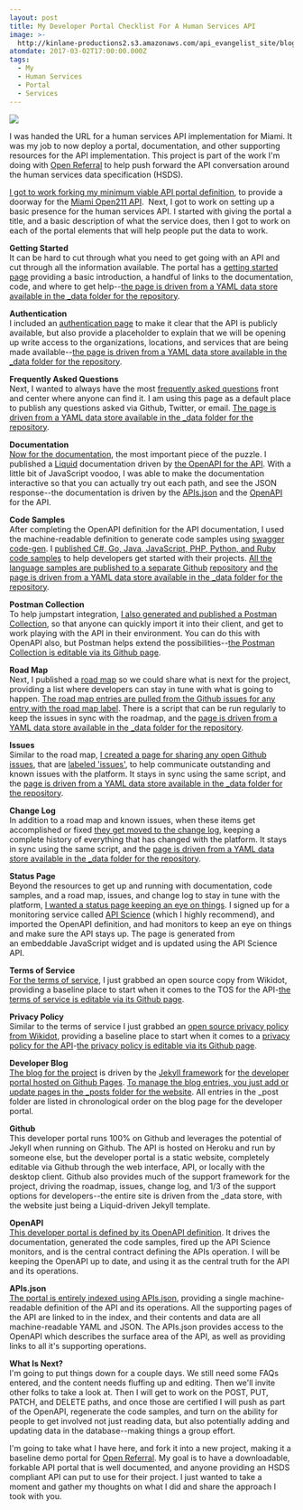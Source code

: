 ```yaml
---
layout: post
title: My Developer Portal Checklist For A Human Services API
image: >-
  http://kinlane-productions2.s3.amazonaws.com/api_evangelist_site/blog/screen_shot_2017_03_01_at_9.03.53_pm.png
atomdate: 2017-03-02T17:00:00.000Z
tags:
  - My
  - Human Services
  - Portal
  - Services
---
```

[![](http://kinlane-productions2.s3.amazonaws.com/api_evangelist_site/blog/screen_shot_2017_03_01_at_9.03.53_pm.png)](http://miami.open.211.adopta.agency/)

I was handed the URL for a human services API implementation for Miami. It was my job to now deploy a portal, documentation, and other supporting resources for the API implementation. This project is part of the work I'm doing with [Open Referral](https://openreferral.org/) to help push forward the API conversation around the human services data specification (HSDS).

[I got to work forking my minimum viable API portal definition](http://portal.minimum.apievangelist.com/), to provide a doorway for the [Miami Open211 API](http://miami.open.211.adopta.agency/).  Next, I got to work on setting up a basic presence for the human services API. I started with giving the portal a title, and a basic description of what the service does, then I got to work on each of the portal elements that will help people put the data to work.

**Getting Started**  
It can be hard to cut through what you need to get going with an API and cut through all the information available. The portal has a [getting started page](http://miami.open.211.adopta.agency/getting-started/) providing a basic introduction, a handful of links to the documentation, code, and where to get help--[the page is driven from a YAML data store available in the \_data folder for the repository](https://github.com/miami-open-211/developer-portal/blob/master/_data/api-commons/api-getting-started.yaml).

**Authentication**  
I included an [authentication page](http://miami.open.211.adopta.agency/authentication/) to make it clear that the API is publicly available, but also provide a placeholder to explain that we will be opening up write access to the organizations, locations, and services that are being made available--[the page is driven from a YAML data store available in the \_data folder for the repository](https://github.com/miami-open-211/developer-portal/blob/master/_data/api-commons/api-authentication.yaml).

**Frequently Asked Questions**  
Next, I wanted to always have the most [frequently asked questions](http://miami.open.211.adopta.agency/frequently-asked-questions/) front and center where anyone can find it. I am using this page as a default place to publish any questions asked via Github, Twitter, or email. [The page is driven from a YAML data store available in the \_data folder for the repository](https://github.com/miami-open-211/developer-portal/blob/master/_data/api-commons/api-frequently-asked-questions.yaml).

**Documentation**  
[Now for the documentation](http://miami.open.211.adopta.agency/documentation/), the most important piece of the puzzle. I published a [Liquid](https://help.shopify.com/themes/liquid/basics) documentation driven by [the OpenAPI for the API](https://raw.githubusercontent.com/miami-open-211/developer-portal/master/_data/api-commons/openapi.yaml). With a little bit of JavaScript voodoo, I was able to make the documentation interactive so that you can actually try out each path, and see the JSON response--the documentation is driven by the [APIs.json](https://github.com/miami-open-211/developer-portal/blob/master/_data/apis.yaml) and the [OpenAPI](https://github.com/miami-open-211/developer-portal/blob/master/_data/api-commons/openapi.yaml) for the API.

**Code Samples**  
After completing the OpenAPI definition for the API documentation, I used the machine-readable definition to generate code samples using [swagger code-gen](https://github.com/swagger-api/swagger-codegen). I [published C#, Go, Java, JavaScript, PHP, Python, and Ruby code samples](http://miami.open.211.adopta.agency/code/) to help developers get started with their projects. [All the language samples are published to a separate Github](https://github.com/miami-open-211/client-sdks) [repository](https://github.com/miami-open-211/client-sdks) and [the page is driven from a YAML data store available in the \_data folder for the repository](https://github.com/miami-open-211/developer-portal/blob/master/_data/api-commons/api-code.yaml).

**Postman Collection**  
To help jumpstart integration, [I also generated and published a Postman Collection](http://miami.open.211.adopta.agency/postman_collection.json), so that anyone can quickly import it into their client, and get to work playing with the API in their environment. You can do this with OpenAPI also, but Postman helps extend the possibilities--[the Postman Collection is editable via its Github page](https://github.com/miami-open-211/developer-portal/blob/master/postman_collection.json). 

**Road Map**  
Next, I published a [road map](http://miami.open.211.adopta.agency/road-map/) so we could share what is next for the project, providing a list where developers can stay in tune with what is going to happen. [The road map entries are pulled from the Github issues for any entry with the road map label](https://github.com/miami-open-211/developer-portal/issues?q=is%3Aissue+is%3Aopen+label%3A%22road+map%22). There is a script that can be run regularly to keep the issues in sync with the roadmap, and the [page is driven from a YAML data store available in the \_data folder for the repository](https://github.com/miami-open-211/developer-portal/blob/master/_data/api-commons/api-road-map.yaml).

**Issues**  
Similar to the road map, [I created a page for sharing any open Github issues](http://miami.open.211.adopta.agency/issues/), that are [labeled 'issues'](https://github.com/miami-open-211/developer-portal/issues?q=is%3Aissue+is%3Aopen+label%3Aissues), to help communicate outstanding and known issues with the platform. It stays in sync using the same script, and the [page is driven from a YAML data store available in the \_data folder for the repository](https://github.com/miami-open-211/developer-portal/blob/master/_data/api-commons/api-issues.yaml). 

**Change Log**  
In addition to a road map and known issues, when these items get accomplished or fixed [they get moved to the change log](http://miami.open.211.adopta.agency/change-log/), keeping a complete history of everything that has changed with the platform. It stays in sync using the same script, and the [page is driven from a YAML data store available in the \_data folder for the repository](https://github.com/miami-open-211/developer-portal/blob/master/_data/api-commons/api-change-log.yaml). 

**Status Page**  
Beyond the resources to get up and running with documentation, code samples, and a road map, issues, and change log to stay in tune with the platform, [I wanted a status page keeping an eye on things](http://miami.open.211.adopta.agency/status/). I signed up for a monitoring service called [API Science](http://apiscience.com/) (which I highly recommend), and imported the OpenAPI definition, and had monitors to keep an eye on things and make sure the API stays up. The page is generated from an embeddable JavaScript widget and is updated using the API Science API.

**Terms of Service**  
[For the terms of service](http://miami.open.211.adopta.agency/terms-of-service/), I just grabbed an open source copy from Wikidot, providing a baseline place to start when it comes to the TOS for the API-[the terms of service is editable via its Github page](https://github.com/miami-open-211/developer-portal/blob/master/terms-of-service/index.html). 

**Privacy Policy**  
Similar to the terms of service I just grabbed an [open source privacy policy from Wikidot](http://miami.open.211.adopta.agency/privacy-policy/), providing a baseline place to start when it comes to a [privacy policy for the API](http://miami.open.211.adopta.agency/privacy-policy/)\-[the privacy policy is editable via its Github page](https://github.com/miami-open-211/developer-portal/blob/master/privacy-policy/index.html).  

**Developer Blog**  
[The blog for the project](http://miami.open.211.adopta.agency/blog/) is driven by the [Jekyll framework](https://jekyllrb.com/) for [the developer portal hosted on Github Pages](https://pages.github.com/). [To manage the blog entries, you just add or update pages in the \_posts folder for the website](https://github.com/miami-open-211/developer-portal/tree/master/_posts). All entries in the \_post folder are listed in chronological order on the blog page for the developer portal.

**Github**  
This developer portal runs 100% on Github and leverages the potential of Jekyll when running on Github. The API is hosted on Heroku and run by someone else, but the developer portal is a static website, completely editable via Github through the web interface, API, or locally with the desktop client. Github also provides much of the support framework for the project, driving the roadmap, issues, change log, and 1/3 of the support options for developers--the entire site is driven from the \_data store, with the website just being a Liquid-driven Jekyll template.

**OpenAPI**  
[This developer portal is defined by its OpenAPI definition](https://github.com/miami-open-211/developer-portal/blob/master/_data/api-commons/openapi.yaml). It drives the documentation, generated the code samples, fired up the API Science monitors, and is the central contract defining the APIs operation. I will be keeping the OpenAPI up to date, and using it as the central truth for the API and its operations. 

**APIs.json**  
[The portal is entirely indexed using APIs.json](https://github.com/miami-open-211/developer-portal/blob/master/_data/apis.yaml), providing a single machine-readable definition of the API and its operations. All the supporting pages of the API are linked to in the index, and their contents and data are all machine-readable YAML and JSON. The APIs.json provides access to the OpenAPI which describes the surface area of the API, as well as providing links to all it's supporting operations.

**What Is Next?**  
I'm going to put things down for a couple days. We still need some FAQs entered, and the content needs fluffing up and editing. Then we'll invite other folks to take a look at. Then I will get to work on the POST, PUT, PATCH, and DELETE paths, and once those are certified I will push as part of the OpenAPI, regenerate the code samples, and turn on the ability for people to get involved not just reading data, but also potentially adding and updating data in the database--making things a group effort.

I'm going to take what I have here, and fork it into a new project, making it a baseline demo portal for [Open Referral](http://openreferral.org). My goal is to have a downloadable, forkable API portal that is well documented, and anyone providing an HSDS compliant API can put to use for their project. I just wanted to take a moment and gather my thoughts on what I did and share the approach I took with you.